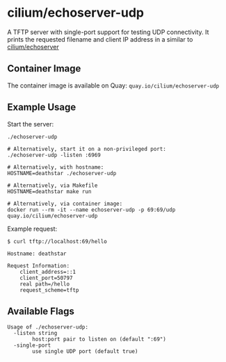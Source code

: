 # cilium/echoserver-udp

A TFTP server with single-port support for testing UDP connectivity. It prints
the requested filename and client IP address in a similar to
[cilium/echoserver](https://github.com/cilium/echoserver/)

## Container Image

The container image is available on Quay: `quay.io/cilium/echoserver-udp`

## Example Usage

Start the server:
```console
./echoserver-udp

# Alternatively, start it on a non-privileged port:
./echoserver-udp -listen :6969

# Alternatively, with hostname:
HOSTNAME=deathstar ./echoserver-udp

# Alternatively, via Makefile
HOSTNAME=deathstar make run

# Alternatively, via container image:
docker run --rm -it --name echoserver-udp -p 69:69/udp quay.io/cilium/echoserver-udp
```

Example request:

```console
$ curl tftp://localhost:69/hello

Hostname: deathstar

Request Information:
	client_address=::1
	client_port=50797
	real path=/hello
	request_scheme=tftp
```

## Available Flags

```console
Usage of ./echoserver-udp:
  -listen string
        host:port pair to listen on (default ":69")
  -single-port
        use single UDP port (default true)
```

